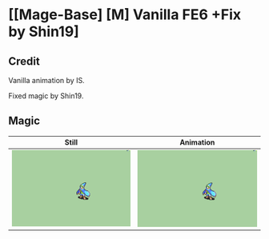 # [\[Mage-Base\] \[M\] Vanilla FE6 +Fix by Shin19]

## Credit

Vanilla animation by IS. 

Fixed magic by Shin19.
	
## Magic

| Still | Animation |
| :---: | :-------: |
| ![Magic still](./Magic_000.png) | ![Magic animation](./Magic.gif) |
